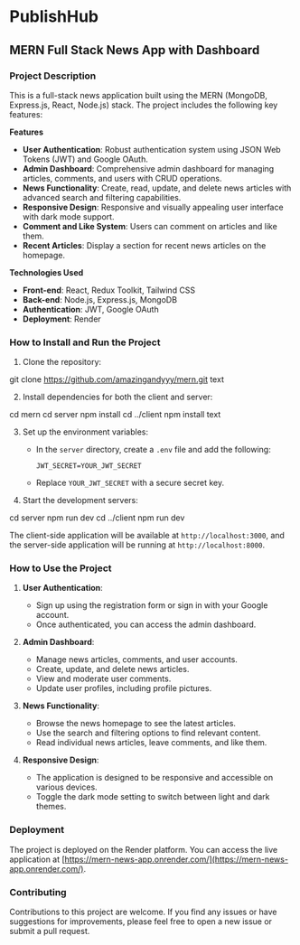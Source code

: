 # PublishHub
## MERN Full Stack News App with Dashboard

### Project Description

This is a full-stack news application built using the MERN (MongoDB, Express.js, React, Node.js) stack. The project includes the following key features:

****Features****
- **User Authentication**: Robust authentication system using JSON Web Tokens (JWT) and Google OAuth.
- **Admin Dashboard**: Comprehensive admin dashboard for managing articles, comments, and users with CRUD operations.
- **News Functionality**: Create, read, update, and delete news articles with advanced search and filtering capabilities.
- **Responsive Design**: Responsive and visually appealing user interface with dark mode support.
- **Comment and Like System**: Users can comment on articles and like them.
- **Recent Articles**: Display a section for recent news articles on the homepage.

****Technologies Used****
- **Front-end**: React, Redux Toolkit, Tailwind CSS
- **Back-end**: Node.js, Express.js, MongoDB
- **Authentication**: JWT, Google OAuth
- **Deployment**: Render

### How to Install and Run the Project

1. Clone the repository:

git clone https://github.com/amazingandyyy/mern.git
text

2. Install dependencies for both the client and server:

cd mern
cd server
npm install
cd ../client
npm install
text

3. Set up the environment variables:
   - In the `server` directory, create a `.env` file and add the following:
     ```
     JWT_SECRET=YOUR_JWT_SECRET
     ```
   - Replace `YOUR_JWT_SECRET` with a secure secret key.

4. Start the development servers:

cd server
npm run dev
cd ../client
npm run dev



The client-side application will be available at `http://localhost:3000`, and the server-side application will be running at `http://localhost:8000`.

### How to Use the Project

1. **User Authentication**:
   - Sign up using the registration form or sign in with your Google account.
   - Once authenticated, you can access the admin dashboard.

2. **Admin Dashboard**:
   - Manage news articles, comments, and user accounts.
   - Create, update, and delete news articles.
   - View and moderate user comments.
   - Update user profiles, including profile pictures.

3. **News Functionality**:
   - Browse the news homepage to see the latest articles.
   - Use the search and filtering options to find relevant content.
   - Read individual news articles, leave comments, and like them.

4. **Responsive Design**:
   - The application is designed to be responsive and accessible on various devices.
   - Toggle the dark mode setting to switch between light and dark themes.

### Deployment

The project is deployed on the Render platform. You can access the live application at [https://mern-news-app.onrender.com/](https://mern-news-app.onrender.com/).

### Contributing

Contributions to this project are welcome. If you find any issues or have suggestions for improvements, please feel free to open a new issue or submit a pull request.
